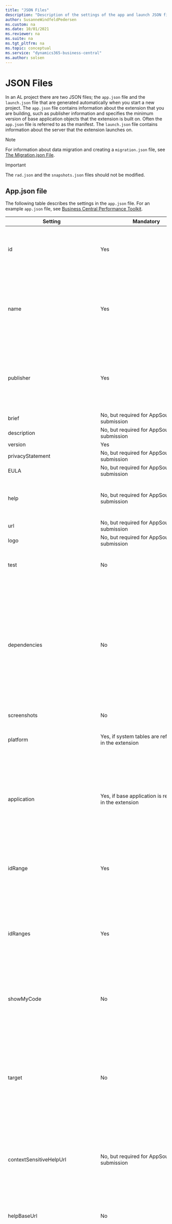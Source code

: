 ```yaml
---
title: "JSON Files"
description: "Description of the settings of the app and launch JSON files for AL in Business Central."
author: SusanneWindfeldPedersen
ms.custom: na
ms.date: 10/01/2021
ms.reviewer: na
ms.suite: na
ms.tgt_pltfrm: na
ms.topic: conceptual
ms.service: "dynamics365-business-central"
ms.author: solsen
---
```


# JSON Files

In an AL project there are two JSON files; the `app.json` file and the `launch.json` file that are generated automatically when you start a new project. The `app.json` file contains information about the extension that you are building, such as publisher information and specifies the minimum version of base application objects that the extension is built on. Often the `app.json` file is referred to as the manifest. The `launch.json` file contains information about the server that the extension launches on.  

> [!NOTE]  
> For information about data migration and creating a `migration.json` file, see [The Migration.json File](devenv-migration-json-file.md).

> [!IMPORTANT]  
> The `rad.json` and the `snapshots.json` files should not be modified.

## <a name="Appjson"></a>App.json file

The following table describes the settings in the `app.json` file. For an example `app.json` file, see [Business Central Performance Toolkit](https://github.com/microsoft/ALAppExtensions/edit/master/Modules/DevTools/BusinessCentralPerformanceToolkit/app.json).

|Setting|Mandatory|Value|
|-------|---------|-----|
|id|Yes|The unique ID of the extension. When the `app.json` file is automatically created, the ID is set to a new GUID value. <br>**Note:** The app ID is used at runtime to bind table names contained in the application. Changing the app ID will result in data from old tables not being used.|
|name|Yes|The unique extension name. The name can be changed to reflect branding or acquisition, but then the `version` must be incremented. <br>**Note:** The name can be used by other extensions to express a compile-time dependency on the extension. Changing the name of your extension will force any extensions that have taken a dependency to download symbols and recompile their extension. For more information, see [App Identity](devenv-app-identity.md).|
|publisher|Yes|The name of your publisher, for example: **NAV Partner**, **LLC**. <br>**Note:** The publisher can be used by other extensions to express a compile-time dependency on the extension. Changing the publisher of your extension will force any extensions that have taken a dependency to to download symbols and recompile their extension. For more information, see [App Identity](devenv-app-identity.md).|
|brief|No, but required for AppSource submission|Short description of the extension.|
|description|No, but required for AppSource submission|Longer description of the extension.|
|version|Yes|The version of the app package.|
|privacyStatement|No, but required for AppSource submission|URL to the privacy statement for the extension.|
|EULA|No, but required for AppSource submission|URL to the license terms for the extension.|
|help|No, but required for AppSource submission|URL to an online description of the extension. The link is used in AppSource and can be the same as the value of the `contextSensitiveHelpUrl` property or a different link, such as a link to your marketing page.|
|url|No, but required for AppSource submission|URL of the extension package.|
|logo|No, but required for AppSource submission|Relative path to the app package logo from the root of the package.|
|test|No|Version of the dependent test framework in the format X.Y.U.Z. <br>**Note:** This property is only supported for Business Central version 14 and earlier, where the base app is C/AL.|
|dependencies|No|List of dependencies for the extension package. For example: `"dependencies": [ {"id": "4805fd15-75a5-46a2-952f-39c1c4eab821", "name": "WeatherLibrary", "publisher": "Microsoft", "version": "1.0.0.0"},{}]`. <br>**Note:** For dependencies to the System Application and Base Application these are no longer listed as explicit dependencies, but captured in the `application` setting as a reference to the application package. Must be filled in with the version number of the Application package. See `application` below. <br>**Note:** The version specified defines the minimum version for the dependency. At runtime and when downloading symbols, the latest version of the dependency satisfying the specified name, publisher and, minimum version will be returned. When `runtime` is set to 4.0 or earlier, use `appId` instead of `id`.|
|screenshots|No|Relative paths to any screenshots that should be in the extension package.|
|platform|Yes, if system tables are referenced in the extension|The minimum supported version of the platform symbol package file, for example: "16.0.0.0". See the [Symbols](devenv-symbols.md) for the list of object symbols contained in the platform symbol package file.|
|application|Yes, if base application is referenced in the extension|The supported version of the system and base application package file, for example: "16.0.0.0". The file name of this reference is Microsoft_Application.app and the `name` is `Application`. For code-customized base applications, the Microsoft_Application.app file can be modified to reference the code-customized base application instead. It is important to keep `"name": "Application"` in the extension, but information about publisher can be changed and the .app file can be renamed. For more information, see [The Microsoft_Application.app File](devenv-application-app-file.md).|
|idRange|Yes|For example: `"idRange": {"from": 50100,"to": 50149}`. A range for application object IDs. For all objects outside the range, a compilation error will be raised. When you create new objects, an ID is automatically suggested. To learn about which object ranges are allowed for your extension, see [Object Ranges](devenv-object-ranges.md).|
|idRanges|Yes|For example: `"idRanges": [{"from": 50100,"to": 50200},{"from": 50202,"to": 50300}]`. A list of ranges for application object IDs. For all objects outside the ranges, a compilation error will be raised. When you create new objects, an ID is automatically suggested. You must use *either* the `idRange` *or* the `idRanges` setting. Overlapping ranges are not allowed and will result in a compilation error. To learn about which object ranges are allowed for your extension, see [Object Ranges](devenv-object-ranges.md).|
|showMyCode|No|This is by default set to `false` and not visible in the manifest. To enable viewing the source code when debugging into an extension, add the following setting: `"showMyCode": true`. **Note:** This setting will be deprecated in a future release, and replaced by the `resourceExposurePolicy` setting introduced with runtime 8.0 and described in this table.|
|target|No|By default this is `Cloud`. The setting currently has the following options: `Internal`, `Extension`, `OnPrem`, and `Cloud`. The `Internal` and `Extension` settings are being deprecated with runtime 4.0 and replaced by the `OnPrem` and `Cloud` respectively. For on-premises, you can set this to `OnPrem` to get access to otherwise restricted APIs and .NET Interop. The Business Central Server setting must then also be set to `OnPrem`. **Note:** System tables that have the [Scope](properties/devenv-scope-property.md) property set to `Internal`/`OnPrem` cannot be accessed from extensions that have `target` set to `Cloud`/`External` through direct reference or through RecordRef. For more information, see [Compilation Scope Overview](devenv-compilation-scope-overview.md)|
|contextSensitiveHelpUrl|No, but required for AppSource submission|The URL for the website that displays context-sensitive Help for the objects in the app, such as `https://mysite.com/documentation/`. If the app does not support all locales currently supported by [!INCLUDE [prod_short](includes/prod_short.md)], then include a parameter for the locale in this URL, `/{0}/`, and also specify the relevant locales in the `supportedLocales` setting.|
|helpBaseUrl|No|The URL for the website that overtakes all Help for the specified locales. This property is intended for localization apps specifically since the setting overwrites the default URL of `/{0}/dynamics365/business-central`. If you set this value, you must also specify one or more languages in the `supportedLocales` setting.|
|supportedLocales|No|The list of locales that are supported in your Help if different from all locales. The value on the list is inserted into the URL defined in the `contextSensitiveHelpUrl` and `helpBaseUrl` properties. The first locale on the list is default. An example is `"supportedLocales": ["da-DK", "en-US"]` for an app that supports only Danish and English (US).|
|runtime|No|The version of the runtime that the project is targeting. The project can be published to a server that supports the same or a higher runtime version. The available options are: <br>`1.0` - Business Central April 2018 Release <br>`2.0` - Business Central Fall '18 Release <br>`3.0` - Business Central Spring '19 Release <br> `4.0` - Business Central 2019 release wave 2 <br> `5.0` - Business Central 2020 release wave 1 <br>`6.0` - Business Central 2020 release wave 2 <br>`6.1` - Business Central 2020 release wave 2 update 17.1 <br> `6.2` - Business Central 2020 release wave 2 update 17.2 <br> `6.3` - Business Central 2020 release wave 2 update 17.3 <br> `6.4` - Business Central 2020 release wave 2 update 17.4 <br> `7.0` - Business Central 2021 release wave 1 <br> `7.1` - Business Central 2021 release wave 1 update 18.1<br> `7.2` - Business Central 2021 release wave 1 update 18.2<br> `8.0` - Business Central 2021 release wave 2<br><br>For more information, see [Choosing Runtime Version in AL](devenv-choosing-runtime.md).|
|features|No|Specifies a list of options.<br><br> The `TranslationFile` option generates a `\Translations` folder that is populated with the .xlf file that contains all the labels, label properties, and report labels that you are using in the extension. The `GenerateCaptions` option depends on the `TranslationFile` setting. It generates captions for objects that do not have a `Caption` or `CaptionML` specified, these are then written to the .xlf file.<br><br> The `GenerateLockedTranslations` flag is used to generate `<trans-unit>` elements in the XLIFF file for locked labels. The syntax is `"features": [ "TranslationFile", "GenerateCaptions", "GenerateLockedTranslations" ]`. For more information, see [Working with Translation Files](devenv-work-with-translation-files.md).<br><br>When the `NoImplicitWith` flag is specified, `ImplicitWith` will be disabled by default. This flag is useful when all code has been rewritten to avoid any future usage of `ImplicitWith`. For more information, see [Pragma ImplicitWith](directives/devenv-directive-pragma-implicitwith.md) and [Deprecating Explicit and Implicit With Statements](devenv-deprecating-with-statements-overview.md).|
|internalsVisibleTo|No|Specifies a list of modules that have access to the objects that are marked as `Internal` using the **Access** property from the current module.<br> The syntax is `{   "appId": "d6c3f231-08d3-4681-996f-261c06500e1a", "name": "TheConsumer", "publisher": "Microsoft"}]`. For more information see [Access Property](properties/devenv-access-property.md) and [InternalEvent Attribute](methods/devenv-internal-attribute.md). **Note:** Using `internalsVisibleTo` in Business Central online will throw a warning from AppSourceCop and PTECop. `Access = Internal` is *not* designed as a security boundary, but for API development.|
|propagateDependencies|No|Specifies whether the dependencies of this project should be propagated as direct dependencies of projects that depend on this one. Default is `false`. If set to `true` then any dependencies of the current package will be visible to consumers of the package. For example, if A depends on B that depends on C, by default, A will not be able to use types defined in C. If B has `"propagateDependencies" : "true"`, then A will be able to use types defined in C without taking a direct dependency.<br>**Note:** `propagateDependencies` applies to all dependencies, there is no option to exclude specific dependencies.|
|preprocessorSymbols|No|Defines any symbols to use with preprocessor directives. The syntax is `"preprocessorSymbols": [ "DEBUG" ]`. For more information, see [Preprocessor Directives in AL](directives/devenv-directives-in-al.md).|
|applicationInsightsKey|No, is deprecated in favor of `applicationInsightsConnectionString` as of runtime `7.2` - Business Central 2021 release wave 1 update 18.2|The instrumentation key of the Azure Application Insights resource for monitoring operations, for example, like app secrets retrieval by extensions. <br><br>For more information, see [Monitoring and Analyzing Telemetry](../administration/telemetry-overview.md).|
|applicationInsightsConnectionString|No, but recommended for AppSource submission|The instrumentation key of the Azure Application Insights resource for monitoring operations, for example, like app secrets retrieval by extensions. <br><br>For more information, see [Monitoring and Analyzing Telemetry](../administration/telemetry-overview.md).|
|keyVaultUrls|No|List of URLs of key vaults that the extension from which the extension can retrieve secrets. For example: `"keyVaultUrls": [ "https://myfirstkeyvault.vault.azure.net", "https://mysecondkeyvault.vault.azure.net" ]`. <br><br>For more information, see [App Key Vaults](devenv-app-key-vault-overview.md).|
|suppressWarnings|No|Specifies that warnings issued by, for example, a specific analyzer rule should not be shown in the **Output** window. Syntax is `"suppressWarnings": [<warning ID>,<warning ID2>,...]`. For example `"suppressWarnings": [ "AL0458" ]`. It is also possible to use `#pragma` directives for suppressing warnings for specific areas of code. For more information, see [Pragma Warning Directive](directives/devenv-directive-pragma-warning.md) and [Suppressing Warnings](devenv-deprecating-with-statements-overview.md#suppressing-warnings).|
|resourceExposurePolicy|No|Defines the accessibility of the resources and source code during different operations. The `resourceExposurePolicy` property contains three options for defining access: `allowDebugging`, `allowDownloadingSource`, and `includeSourceInSymbolFile`. All defaults are false. The syntax is `"resourceExposurePolicy": {"allowDebugging": true, "allowDownloadingSource": true, "includeSourceInSymbolFile": true}`. For more information, see [Resource Exposure Policy Setting](devenv-security-settings-and-ip-protection.md).|

## <a name="Launchjson"></a>Launch.json file

The following table describes the settings in the `launch.json` file. The `launch.json` file has two configurations depending on whether the extension is published to a local server or to the cloud.

### Publish to local server settings

|Setting|Mandatory|Value|
|-------|---------|-----|
|name|Yes|"Your own server"|
|type|Yes|Must be set to `"al"`. Required by Visual Studio Code.|
|request|Yes|Request type of the configuration. Can be set to `"launch"` or `"attach"` . Required by Visual Studio Code. For more information, see [Attach and Debug Next](devenv-attach-debug-next.md).|
|server|Yes|The HTTP URL of your server, for example: `"https://localhost|serverInstance"`|
|port|No|The port assigned to the development service.|
|serverInstance|Yes|The instance name of your server, for example: `"US"`|
|authentication|Yes|Specifies the server authentication method and can be set to `"UserPassword"`, `"Windows"`, or `"AAD"`. Currently, AAD authentication is supported only for [!INCLUDE[d365fin_long_md](includes/d365fin_long_md.md)] sandboxes. AAD authentication cannot be used for on-premise servers.|
|startupObjectType|No|Specifies whether the object to open after publishing is a Page type (`"Page"`) or Table type (`"Table"`) object. The default is `"Page"`.|
|startupObjectId|No|Specifies the ID of the object to open after publishing. Only objects of type Page and Table are currently supported.|
|schemaUpdateMode|No|Specifies the data synchronization mode when you publish an extension to the development server, for example: <br>`"schemaUpdateMode": "Recreate"`</br> The default value is Synchronize. For more information, see [Retaining table data after publishing](devenv-retaining-data-after-publishing.md)  <br>[!INCLUDE[nav_not_supported](includes/nav_not_supported.md)]  |
|environmentType|No|Specifies which type of environment to use to connect to [!INCLUDE [prod_short](includes/prod_short.md)]. Possible values are `OnPrem`, `Sandbox`, or `Production`.|
|environmentName|No|Specifies which named production or sandbox environment to use in cases where multiple sandboxes are owned by the same tenant.|
|breakOnError | No |Specifies whether to break on errors when debugging. The default value is `true`. |
|breakOnNext| No | Specifies the session type that the server will connect to. The options are:<br> `WebserviceClient` - web API-based client including ODdata and SOAP clients, <br>`WebClient` - standard web client,<br> `Background` - background sessions, such as job queues, see [Task Scheduler](devenv-task-scheduler.md). <br><br>This setting applies to [Attach and Debug Next](devenv-attach-debug-next.md) and to [Snapshot Debugging](devenv-snapshot-debugging.md).<br><br> For *Attach* debugging, `breakOnNext` defines the next client session that the debug engine will attach to for the same user who has initiated an attach debug session from Visual Studio Code.<br><br>For *Snapshot* debugging, `breakOnNext` defines the next session to hook AL code execution recording for a given user on a tenant, or if this is not specified with the userId in the configuration settings; the first user on the tenant.|
|breakOnRecordWrite | No |Specifies if the debugger breaks on record changes. The default value is `false`.| 
|launchBrowser|No|Specifies whether to open a new tab page in the browser when publishing the AL extension (Ctrl+F5). The default value is `false`. If the value is not specified or set to `true`, the session is started. If the value is explicitly set to `false`, the session is not started unless you launch your extension in debugging mode.|
|enableSqlInformationDebugger|Yes|Specifies whether the debugger shows the SQL information. The default value is `true`. For more information, see [Debugging SQL behavior](devenv-debugging.md#DebugSQL).|
|enableLongRunningSqlStatements|Yes|Specifies whether the debugger enables long running SQL statements in the debugger window.|
|longRunningSqlStatementsThreshold|Yes|Sets the number of milliseconds spent before a SQL statement is considered as long running in the debugger.|
|numberOfSqlStatements|Yes|Sets the number of SQL statements to be shown in the debugger.|
|dependencyPublishingOption|No|Available options are: <br>`Default` - set dependency publishing will be applied <br> `Ignore` - dependency publishing is ignored <br> `Strict` - dependency publishing will fail if there are any apps that directly depend on the startup project and these apps are not part of the workspace. For more information, see [Working with multiple projects and project references](devenv-work-workspace-projects-references.md).|
|disableHttpRequestTimeout|No|Specifies if the default setting for HTTP request timeout in Visual Studio Code is switched off. The default value is `false`. If the value is set to `true` requests can run without timeout.|
|attach| No| Sets the session to attach to. There are two options; `Attach to the next client on the cloud sandbox` and `Attach to the next client on your server`. Use the first option to attach to a cloud session, and the second option to attach to a local server. For more information, see [Attach and Debug Next](devenv-attach-debug-next.md).|
|forceUpgrade|No| Always run upgrade codeunits, even if the version number of the extension is the same as an already installed version. This can be useful for troubleshooting upgrade issues. <br><br>**Note:** The `forceUpgrade` setting requires the package ID to be changed.|
|useSystemSession|No|Runs install and upgrade codeunits in a system session. This will prevent debugging install and upgrade codeunits.|
|snapshotFileName|No|Specifies the snapshot file name used when snapshot debugging files are saved. For more information, see [Snapshot Debugging](devenv-snapshot-debugging.md).|
|primaryTenantDomain|No|The primary tenant domain URL for the cloud AAD user. This is used for on-prem AAD scenarios. The primary tenant domain parameter is equivalent to the `tenant` parameter for cloud scenarios.|


### Publish to cloud settings

|Setting|Mandatory|Value|
|-------|---------|-----|
|name|Yes|"Microsoft cloud sandbox"|
|type|Yes|Must be set to `"al"`. Required by Visual Studio Code.|
|request|Yes|Request type of the configuration. Must be set to `"launch"`. Required by Visual Studio Code.|
|startupObjectType|No|Specifies whether the object to open after publishing is a Page type (`"Page"`) or Table type (`"Table"`) object.  The default is `"Page"`.|
|startupObjectId|No|Specifies the ID of the object to open after publishing. Only objects of type Page and Table are currently supported.|
|tenant|No|Specifies the tenant to which the package is deployed. If you specify multiple configurations, a drop-down of options will be available when you deploy. This parameter must contain a tenant AAD domain name, for example `mycustomer.onmicrosoft.com`.|
|environmentType|No|Specifies which type of environment to use to connect to [!INCLUDE [prod_short](includes/prod_short.md)]. Possible values are `OnPrem`, `Sandbox`, or `Production`.|
|environmentName|No|Specifies which named production or sandbox environment to use in cases where multiple sandboxes are owned by the same tenant.|
|applicationFamily|No (Yes for Embed apps)|The application family in the cloud server, for example `Fabrikam`. This property is reserved for Embed apps.|
|breakOnError | No |Specifies whether to break on errors when debugging. The default value is `true`. | 
|breakOnNext| No | Specifies the session type that the server will connect to. The options are:<br> `WebserviceClient` - web API-based client including OData and SOAP clients, <br>`WebClient` - standard web client,<br> `Background` - background sessions, such as job queues, see [Task Scheduler](devenv-task-scheduler.md). <br><br>This setting applies to [Attach and Debug Next](devenv-attach-debug-next.md) and to [Snapshot Debugging](devenv-snapshot-debugging.md).<br><br> For *Attach* debugging, `breakOnNext` defines the next client session that the debug engine will attach to for the same user who has initiated an attach debug session from Visual Studio Code.<br><br>For *Snapshot* debugging, `breakOnNext` defines the next session to hook AL code execution recording for a given user on a tenant, or if this is not specified with the userId in the configuration settings; the first user on the tenant.|
|breakOnRecordWrite | No |Specifies if the debugger breaks on record changes. The default value is `false`.| 
|launchBrowser|No|Specifies whether to open a new tab page in the browser when publishing the AL extension (Ctrl+F5). The default value is `false`. If the value is not specified or set to `true`, the session is started. If the value is explicitly set to `false`, the session is not started unless you launch your extension in debugging mode.|
|enableSqlInformationDebugger|Yes|Specifies whether the debugger shows the SQL information. The default value is `true`. For more information, see [Debugging SQL behavior](devenv-debugging.md#DebugSQL).|
|enableLongRunningSqlStatements|Yes|Specifies whether the debugger enables long running SQL statements in the debugger window.|
|longRunningSqlStatementsThreshold|Yes|Sets the number of milliseconds spent before a SQL statement is considered as long running in the debugger.|
|numberOfSqlStatements|Yes|Sets the number of SQL statements to be shown in the debugger.|
|dependencyPublishingOption|No|Available options are: <br>`Default` - set dependency publishing will be applied <br> `Ignore` - dependency publishing is ignored <br> `Strict` - dependency publishing will fail if there are any apps that directly depend on the startup project and these apps are not part of the workspace. For more information, see [Working with multiple projects and project references](devenv-work-workspace-projects-references.md).|
|disableHttpRequestTimeout|No|Specifies if the default setting for HTTP request timeout in Visual Studio Code is switched off. The default value is `false`. If the value is set to `true` requests can run without timeout.|
|attach|No | Sets the session to attach to. There are two options; `Attach to the next client on the cloud sandbox` and `Attach to the next client on your server`. Use the first option to attach to a cloud session, and the second option to attach to a local server. For more information, see [Attach and Debug Next](devenv-attach-debug-next.md).|


## See Also

[AL Development Environment](devenv-reference-overview.md)  
[App Identity](devenv-app-identity.md)  
[Debugging in AL](devenv-debugging.md)  
[Resource Exposure Policy Setting](devenv-security-settings-and-ip-protection.md)  
[AL Language Extension Configuration](devenv-al-extension-configuration.md)  
[Configure Context-Sensitive Help](../help/context-sensitive-help.md)  
[App Key Vaults](devenv-app-key-vault-overview.md)
